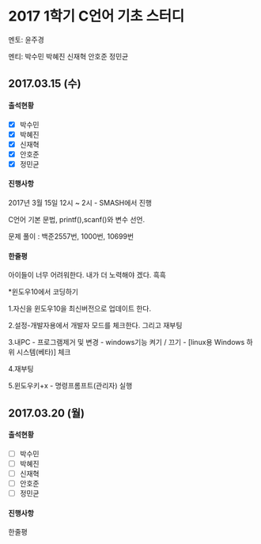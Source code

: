 # 2**017 1학기 C언어 기초 스터디**

멘토:  윤주경

멘티: 박수민 박혜진 신재혁 안호준 정민균

## 2017.03.15 \(수\)

#### 출석현황

* [x] 박수민
* [x] 박혜진
* [x] 신재혁
* [x] 안호준
* [x] 정민균

#### 진행사항

2017년 3월 15일 12시 ~ 2시 - SMASH에서 진행

C언어 기본 문법, printf\(\),scanf\(\)와 변수 선언.

문제 풀이 : 백준2557번, 1000번, 10699번



#### 한줄평

아이들이 너무 어려워한다. 내가 더 노력해야 겠다. 흑흑

\*윈도우10에서 코딩하기

1.자신을 윈도우10을 최신버전으로 업데이트 한다.

2.설정-개발자용에서 개발자 모드를 체크한다. 그리고 재부팅

3.내PC - 프로그램제거 및 변경 - windows기능 켜기 / 끄기 - \[linux용 Windows 하위 시스템\(베타\)\] 체크

4.재부팅

5.윈도우키+x - 명령프롬프트\(관리자\) 실행



## 2017.03.20 \(월\)

#### 출석현황

* [ ] 박수민
* [ ] 박혜진
* [ ] 신재혁
* [ ] 안호준
* [ ] 정민균

#### 진행사항



한줄평



